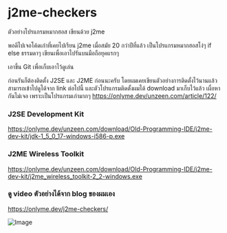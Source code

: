 # j2me-checkers
ตัวอย่างโปรแกรมหมากฮอส เขียนด้วย j2me

พอดีไปเจอโค้ดเก่าที่เคยไปเรียน j2me เมื่อสมัย 20 กว่าปีที่แล้ว
เป็นโปรแกรมหมากฮอสโง่ๆ if else ธรรมดาๆ เขียนเพื่อเอาไปรันบนมือถือยุคแรกๆ

เอาขึ้น Git เพื่อเก็บเอาไว้ดูเล่น

ก่อนรันก็ต้องติดตั้ง J2SE และ J2ME ก่อนนะครับ โดยผมเคยเขียนตัวอย่างการติดตั้งไว้นานแล้ว สามารถเข้าไปดูได้จาก link ต่อไปนี้ และตัวโปรแกรมติดตั้งผมได้ download มาเก็บไว้แล้ว เผื่อหากันไม่เจอ เพราะเป็นโปรแกรมเก่ามากๆ
https://onlyme.dev/unzeen.com/article/122/

### J2SE Development Kit
https://onlyme.dev/unzeen.com/download/Old-Programming-IDE/j2me-dev-kit/jdk-1_5_0_17-windows-i586-p.exe

### J2ME Wireless Toolkit
https://onlyme.dev/unzeen.com/download/Old-Programming-IDE/j2me-dev-kit/j2me_wireless_toolkit-2_2-windows.exe


### ดู video ตัวอย่างได้จาก blog ของผมเอง
https://onlyme.dev/j2me-checkers/

![Image](https://onlyme.dev/content/images/size/w2000/2024/07/Screenshot-2024-07-19-215716-1.png)
